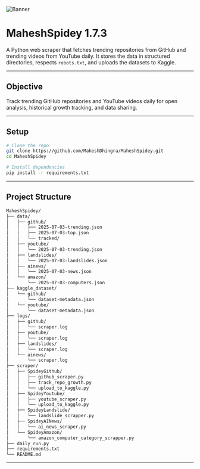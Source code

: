 ![Banner](https://hc-cdn.hel1.your-objectstorage.com/s/v3/359224e618d7650914d1c5e43f09c26dce6e74b3_index_-_mahesh__1_.png)

# MaheshSpidey 1.7.3

A Python web scraper that fetches trending repositories from GitHub and trending videos from YouTube daily. It stores the data in structured directories, respects `robots.txt`, and uploads the datasets to Kaggle.

---

## Objective

Track trending GitHub repositories and YouTube videos daily for open analysis, historical growth tracking, and data sharing.

---

## Setup

```bash
# Clone the repo
git clone https://github.com/MaheshDhingra/MaheshSpidey.git
cd MaheshSpidey

# Install dependencies
pip install -r requirements.txt
```

---

## Project Structure

```bash
MaheshSpidey/
├── data/
│   ├── github/
│   │   ├── 2025-07-03-trending.json
│   │   ├── 2025-07-03-top.json
│   │   └── tracked/
│   ├── youtube/
│   │   └── 2025-07-03-trending.json
│   ├── landslides/
│   │   └── 2025-07-03-landslides.json
│   ├── ainews/
│   │   └── 2025-07-03-news.json
│   └── amazon/
│       └── 2025-07-03-computers.json
├── kaggle_dataset/
│   └── github/
│       └── dataset-metadata.json
│   └── youtube/
│       └── dataset-metadata.json
├── logs/
│   ├── github/
│   │   └── scraper.log
│   ├── youtube/
│   │   └── scraper.log
│   ├── landslides/
│   │   └── scraper.log
│   └── ainews/
│       └── scraper.log
├── scraper/
│   ├── SpideyGithub/
│   │   ├── github_scraper.py
│   │   ├── track_repo_growth.py
│   │   └── upload_to_kaggle.py
│   ├── SpideyYoutube/
│   │   ├── youtube_scraper.py
│   │   └── upload_to_kaggle.py
│   ├── SpideyLandslide/
│   │   └── landslide_scrapper.py
│   ├── SpideyAINews/
│   │   └── ai_news_scraper.py
│   └── SpideyAmazon/
│       └── amazon_computer_category_scrapper.py
├── daily_run.py
├── requirements.txt
└── README.md
```

---
